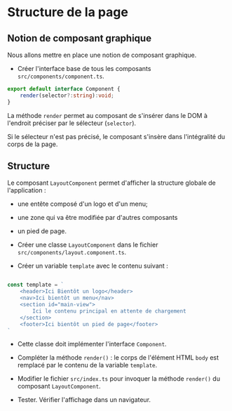 # Structure de la page

## Notion de composant graphique

Nous allons mettre en place une notion de composant graphique.

* Créer l'interface base de tous les composants `src/components/component.ts`.

```ts
export default interface Component {
    render(selector?:string):void;
}
```

La méthode `render` permet au composant de s'insérer dans le DOM à l'endroit préciser par le sélecteur (`selector`).

Si le sélecteur n'est pas précisé, le composant s'insère dans l'intégralité du corps de la page.

## Structure

Le composant `LayoutComponent` permet d'afficher la structure globale de l'application :

* une entête composé d'un logo et d'un menu;
* une zone qui va être modifiée par d'autres composants
* un pied de page.

* Créer une classe `LayoutComponent` dans le fichier `src/components/layout.component.ts`.

* Créer un variable `template` avec le contenu suivant :

```ts

const template = `
    <header>Ici Bientôt un logo</header>
    <nav>Ici bientôt un menu</nav>
    <section id="main-view">
        Ici le contenu principal en attente de chargement
    </section>
    <footer>Ici bientôt un pied de page</footer>
`
```

* Cette classe doit implémenter l'interface `Component`.

* Compléter la méthode `render()` : le corps de l'élément HTML `body` est remplacé par le contenu de la variable `template`.

* Modifier le fichier `src/index.ts` pour invoquer la méthode `render()` du composant `LayoutComponent`.

* Tester. Vérifier l'affichage dans un navigateur.
